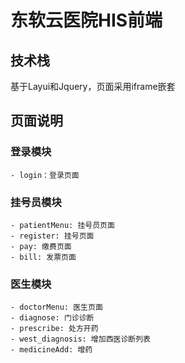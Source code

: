 # 东软云医院HIS前端
## 技术栈
  基于Layui和Jquery，页面采用iframe嵌套
## 页面说明
### 登录模块
	- login：登录页面
### 挂号员模块
	- patientMenu: 挂号员页面
	- register: 挂号页面
	- pay: 缴费页面
	- bill: 发票页面
### 医生模块
	- doctorMenu: 医生页面
	- diagnose: 门诊诊断
	- prescribe: 处方开药
	- west_diagnosis: 增加西医诊断列表
	- medicineAdd: 增药
  
